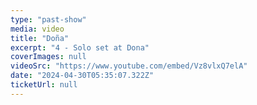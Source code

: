 ```yaml
---
type: "past-show"
media: video
title: "Doña"
excerpt: "4 - Solo set at Dona"
coverImages: null
videoSrc: "https://www.youtube.com/embed/Vz8vlxQ7elA"
date: "2024-04-30T05:35:07.322Z"
ticketUrl: null
---
```

